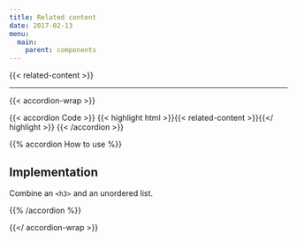 ```yaml
---
title: Related content
date: 2017-02-13
menu:
  main:
    parent: components
---
```



{{< related-content >}}

---

{{< accordion-wrap >}}

{{< accordion Code >}}
  {{< highlight html >}}{{< related-content >}}{{</ highlight >}}
{{< /accordion >}}

{{% accordion How to use %}}

## Implementation
Combine an `<h3>` and an unordered list.

{{% /accordion %}}

{{</ accordion-wrap >}}
